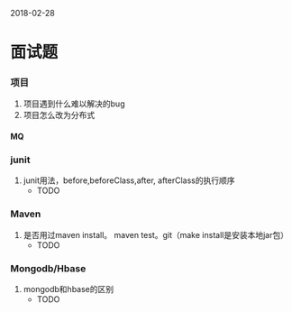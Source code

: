2018-02-28

# 面试题

### 项目
1. 项目遇到什么难以解决的bug
2. 项目怎么改为分布式









#### MQ









### junit
1. junit用法，before,beforeClass,after, afterClass的执行顺序
    - TODO

### Maven
1. 是否用过maven install。 maven test。git（make install是安装本地jar包）
    - TODO


    



    
### Mongodb/Hbase
1. mongodb和hbase的区别
    - TODO
    



